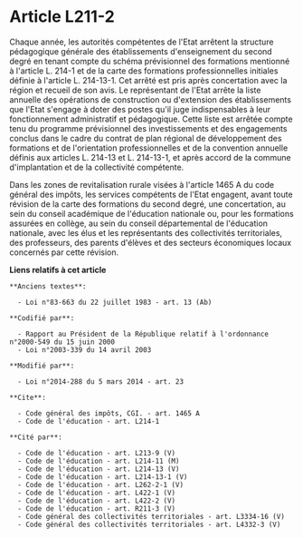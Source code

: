 # Article L211-2

Chaque année, les autorités compétentes de l'Etat arrêtent la structure pédagogique générale des établissements
d'enseignement du second degré en tenant compte du schéma prévisionnel des formations mentionné à l'article L. 214-1 et de la
carte des formations professionnelles initiales définie à l'article L. 214-13-1. Cet arrêté est pris après concertation avec
la région et recueil de son avis. Le représentant de l'Etat arrête la liste annuelle des opérations de construction ou
d'extension des établissements que l'Etat s'engage à doter des postes qu'il juge indispensables à leur fonctionnement
administratif et pédagogique. Cette liste est arrêtée compte tenu du programme prévisionnel des investissements et des
engagements conclus dans le cadre du contrat de plan régional de développement des formations et de l'orientation
professionnelles et de la convention annuelle définis aux articles L. 214-13 et L. 214-13-1, et après accord de la commune
d'implantation et de la collectivité compétente. 

Dans les zones de revitalisation rurale visées à l'article 1465 A du code général des impôts, les services compétents de
l'Etat engagent, avant toute révision de la carte des formations du second degré, une concertation, au sein du conseil
académique de l'éducation nationale ou, pour les formations assurées en collège, au sein du conseil départemental de
l'éducation nationale, avec les élus et les représentants des collectivités territoriales, des professeurs, des parents
d'élèves et des secteurs économiques locaux concernés par cette révision.

**Liens relatifs à cet article**

	**Anciens textes**:

	  - Loi n°83-663 du 22 juillet 1983 - art. 13 (Ab)

	**Codifié par**:

	  - Rapport au Président de la République relatif à l'ordonnance n°2000-549 du 15 juin 2000
	  - Loi n°2003-339 du 14 avril 2003

	**Modifié par**:

	  - Loi n°2014-288 du 5 mars 2014 - art. 23

	**Cite**:

	  - Code général des impôts, CGI. - art. 1465 A
	  - Code de l'éducation - art. L214-1

	**Cité par**:

	  - Code de l'éducation - art. L213-9 (V)
	  - Code de l'éducation - art. L214-11 (M)
	  - Code de l'éducation - art. L214-13 (V)
	  - Code de l'éducation - art. L214-13-1 (V)
	  - Code de l'éducation - art. L262-2-1 (V)
	  - Code de l'éducation - art. L422-1 (V)
	  - Code de l'éducation - art. L422-2 (V)
	  - Code de l'éducation - art. R211-3 (V)
	  - Code général des collectivités territoriales - art. L3334-16 (V)
	  - Code général des collectivités territoriales - art. L4332-3 (V)

